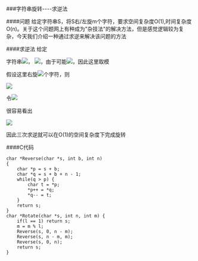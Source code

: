 ###字符串旋转----求逆法

####问题
    给定字符串S，将S右/左旋m个字符，要求空间复杂度O(1),时间复杂度O(n)。关于这个问题网上有种成为"杂技法"的解决方法，但是感觉逻辑较为复杂，今天我们介绍一种通过求逆来解决该问题的方法

####求逆法
给定

字符串<img src="http://www.forkosh.com/mathtex.cgi? S=s_1s_2...s_n">， <img src="http://www.forkosh.com/mathtex.cgi? m'=m\%n">，由于可能<img src="http://www.forkosh.com/mathtex.cgi? m\geqslant n">，因此这里取模

假设这里右旋<img src="http://www.forkosh.com/mathtex.cgi? m'">个字符，则

<img src="http://www.forkosh.com/mathtex.cgi? ratate(S, m')=s_{n-m'+1}s_{n-m'+2}...s_ns_1s_2...s_{n-m'}">

令<img src="http://www.forkosh.com/mathtex.cgi? S_2=s_{n-m'+1}s_{n-m'+2}...s_n, S_1=s_1s_2...s_{n-m'}, S=S_1S_2">

很容易看出

<img src="http://www.forkosh.com/mathtex.cgi? \{S_1^{-1}S_2^{-1}\}^{-1}=S_2S_1=s_{n-m'+1}s_{n-m'+2}...s_ns_1s_2...s_{n-m'}=ratate(S, m')">

因此三次求逆就可以在O(1)的空间复杂度下完成旋转

####C代码
```
char *Reverse(char *s, int b, int n)
{
    char *p = s + b;
    char *q = s + b + n - 1;
    while(q > p) {
        char t = *p;
        *p++ = *q;
        *q-- = t;
    }
    return s;
}
char *Rotate(char *s, int n, int m) {
    if(l == 1) return s;
    m = m % l;
    Reverse(s, 0, n - m);
    Reverse(s, n - m, m);
    Reverse(s, 0, n);
    return s;
}
```
